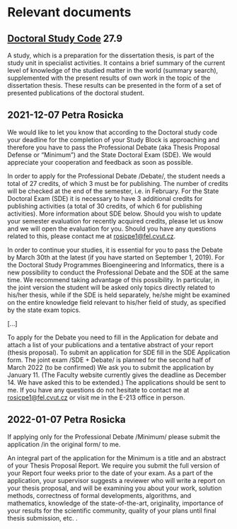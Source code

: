 # Relevant documents

## [Doctoral Study Code](https://fel.cvut.cz/en/education/rules/DoctoralStudyCode_FEE.pdf) 27.9

A study, which is a preparation for the dissertation thesis, is part of the study unit in
specialist activities. It contains a brief summary of the current level of knowledge of
the studied matter in the world (summary search), supplemented with the present
results of own work in the topic of the dissertation thesis. These results can be
presented in the form of a set of presented publications of the doctoral student.


## 2021-12-07 Petra Rosicka

We would like to let you know that according to the Doctoral study code  your deadline for the completion of your Study Block is approaching and therefore you have to pass the Professional Debate (aka Thesis Proposal Defense or “Minimum”) and the State Doctoral Exam (SDE). We would appreciate your cooperation and feedback as soon as possible. 

In order to apply for the Professional Debate /Debate/, the student needs a total of 27 credits, of which 3 must be for publishing. The number of credits will be checked at the end of the semester, i.e. in February. For the State Doctoral Exam (SDE) it is necessary to have 3 additional credits for publishing activities (a total of 30 credits, of which 6 for publishing activities).  More information about SDE below. Should you wish to update your semester evaluation for recently acquired credits, please let us know and we will open the evaluation for you. Should you have any questions related to this, please contact me at rosicpe1@fel.cvut.cz.

In order to continue your studies, it is essential for you to pass the Debate by March 30th at the latest (if you have started on September 1, 2019). For the Doctoral Study Programmes Bioengineering and Informatics, there is a new possibility to conduct the Professional Debate and the SDE at the same time. We recommend taking advantage of this possibility. In particular, in the joint version the student will be asked only topics directly related to his/her thesis, while if the SDE is held separately, he/she might be examined on the entire knowledge field relevant to his/her field of study, as specified by the state exam topics. 

[...]

To apply for the Debate you need to fill in the Application for debate and attach a list of your publications and a tentative abstract of your report (thesis proposal). To submit an application for SDE fill in the SDE Application form. The joint exam /SDE + Debate/ is planned for the second half of March 2022 (to be confirmed) We ask you to submit the application by January 11. (The Faculty website currently gives the deadline as December 14. We have asked this to be extended.)  The applications should be sent to me. If you have any questions do not hesitate to contact me at rosicpe1@fel.cvut.cz or visit me in the E-213 office in person.


## 2022-01-07 Petra Rosicka

If applying only for the Professional Debate /Minimum/ please submit the application /in the original form/ to me.

An integral part of the application for the Minimum is a title and an abstract of your Thesis Proposal Report. We require you submit the full version of your  Report four weeks prior to the date of your exam. As a part of the application, your supervisor  suggests a reviewer who will write a report on your thesis proposal, and will be examining you about your work, solution methods, correctness of formal developments, algorithms, and mathematics, knowledge of the state-of-the-art, originality, importance of your results for the scientific community, quality of your plans until final thesis submission, etc. . 
